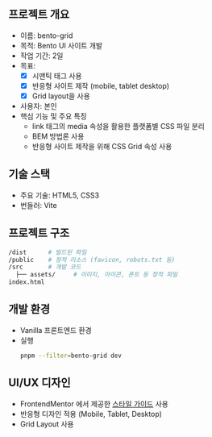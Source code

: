## 프로젝트 개요

- 이름: bento-grid
- 목적: Bento UI 사이트 개발
- 작업 기간: 2일
- 목표:
  - [x] 시맨틱 태그 사용
  - [x] 반응형 사이트 제작 (mobile, tablet desktop)
  - [x] Grid layout을 사용
- 사용자: 본인
- 핵심 기능 및 주요 특징
  - link 태그의 media 속성을 활용한 플랫폼별 CSS 파일 분리
  - BEM 방법론 사용
  - 반응형 사이트 제작을 위해 CSS Grid 속성 사용

## 기술 스택

- 주요 기술: HTML5, CSS3
- 번들러: Vite

## 프로젝트 구조

```bash
/dist      # 빌드된 파일
/public    # 정적 리소스 (favicon, robots.txt 등)
/src       # 개발 코드
  ├── assets/     # 이미지, 아이콘, 폰트 등 정적 파일
index.html
```

## 개발 환경

- Vanilla 프론트엔드 환경
- 실행
  ```bash
  pnpm --filter=bento-grid dev
  ```

## UI/UX 디자인

- FrontendMentor 에서 제공한 [스타일 가이드](./guide/style-guide.md) 사용
- 반응형 디자인 적용 (Mobile, Tablet, Desktop)
- Grid Layout 사용
